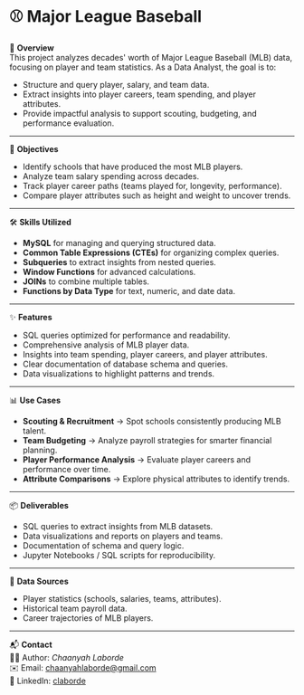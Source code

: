 # ⚾ Major League Baseball  

📌 **Overview**  
This project analyzes decades' worth of Major League Baseball (MLB) data, focusing on player and team statistics. As a Data Analyst, the goal is to:  

- Structure and query player, salary, and team data.  
- Extract insights into player careers, team spending, and player attributes.  
- Provide impactful analysis to support scouting, budgeting, and performance evaluation.  

---

🎯 **Objectives**  
- Identify schools that have produced the most MLB players.  
- Analyze team salary spending across decades.  
- Track player career paths (teams played for, longevity, performance).  
- Compare player attributes such as height and weight to uncover trends.  

---

🛠 **Skills Utilized**  
- **MySQL** for managing and querying structured data.  
- **Common Table Expressions (CTEs)** for organizing complex queries.  
- **Subqueries** to extract insights from nested queries.  
- **Window Functions** for advanced calculations.  
- **JOINs** to combine multiple tables.  
- **Functions by Data Type** for text, numeric, and date data.  

---

✨ **Features**  
- SQL queries optimized for performance and readability.  
- Comprehensive analysis of MLB player data.  
- Insights into team spending, player careers, and player attributes.  
- Clear documentation of database schema and queries.  
- Data visualizations to highlight patterns and trends.  

---

📊 **Use Cases**  
- **Scouting & Recruitment** → Spot schools consistently producing MLB talent.  
- **Team Budgeting** → Analyze payroll strategies for smarter financial planning.  
- **Player Performance Analysis** → Evaluate player careers and performance over time.  
- **Attribute Comparisons** → Explore physical attributes to identify trends.  

---

📦 **Deliverables**  
- SQL queries to extract insights from MLB datasets.  
- Data visualizations and reports on players and teams.  
- Documentation of schema and query logic.  
- Jupyter Notebooks / SQL scripts for reproducibility.  

---

📂 **Data Sources**  
- Player statistics (schools, salaries, teams, attributes).  
- Historical team payroll data.  
- Career trajectories of MLB players.  

---

📬 **Contact**  
👩‍💻 Author: *Chaanyah Laborde*  
✉️ Email: [chaanyahlaborde@gmail.com](mailto:chaanyahlaborde@gmail.com)  
🔗 LinkedIn: [claborde](https://www.linkedin.com/in/claborde/)  
